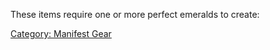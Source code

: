 These items require one or more perfect emeralds to create:

[Category: Manifest Gear](Category:_Manifest_Gear "wikilink")
